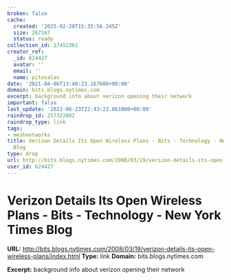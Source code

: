 ```yaml
---
broken: false
cache:
  created: '2025-02-28T15:35:56.245Z'
  size: 267167
  status: ready
collection_id: 17452361
creator_ref:
  _id: 624427
  avatar: ''
  email: ''
  name: pitosalas
date: '2021-04-06T13:40:23.167000+00:00'
domain: bits.blogs.nytimes.com
excerpt: background info about verizon opening their network
important: false
last_update: '2022-06-23T22:43:23.861000+00:00'
raindrop_id: 257322802
raindrop_type: link
tags:
- meshnetworks
title: Verizon Details Its Open Wireless Plans - Bits - Technology - New York Times
  Blog
type: drop
url: http://bits.blogs.nytimes.com/2008/03/19/verizon-details-its-open-wireless-plans/index.html
user_id: 624427
---
```


# Verizon Details Its Open Wireless Plans - Bits - Technology - New York Times Blog

**URL:** http://bits.blogs.nytimes.com/2008/03/19/verizon-details-its-open-wireless-plans/index.html
**Type:** link
**Domain:** bits.blogs.nytimes.com

**Excerpt:** background info about verizon opening their network

